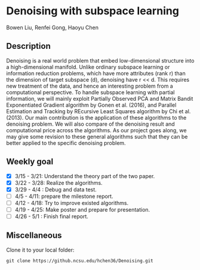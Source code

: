 # Denoising with subspace learning

Bowen Liu, Renfei Gong, Haoyu Chen

## Description

Denoising is a real world problem that embed low-dimensional structure into a high-dimensional manifold. Unlike ordinary subspace learning or information reduction problems, which have more attributes (rank r) than the dimension of target subspace (d), denoising have r << d. This requires new treatment of the data, and hence an interesting problem from a computational perspective. To handle subspace learning with partial information, we will mainly exploit Partially Observed PCA and Matrix Bandit Exponentiated Gradient algorithm by Gonen et al. (2016), and Parallel Estimation and Tracking by REcursive Least Squares algorithm by Chi et al. (2013).
Our main contribution is the application of these algorithms to the denoising problem. We will also compare of the denoising result and computational price across the algorithms. As our project goes along, we may give some revision to these general algorithms such that they can be better applied to the specific denoising problem.

## Weekly goal

- [x] 3/15 - 3/21: Understand the theory part of the two paper.
- [x] 3/22 - 3/28: Realize the algorithms.
- [x] 3/29 - 4/4 : Debug and data test.
- [ ] 4/5  - 4/11: prepare the milestone report.
- [ ] 4/12 - 4/18: Try to improve existed algorithms.
- [ ] 4/19 - 4/25: Make poster and prepare for presentation.
- [ ] 4/26 - 5/1 : Finish final report.

## Miscellaneous

Clone it to your local folder:
```
git clone https://github.ncsu.edu/hchen36/Denoising.git
```
